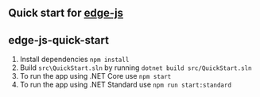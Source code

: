 ## Quick start for [edge-js](https://github.com/agracio/edge-js)

## edge-js-quick-start

1. Install dependencies `npm install`
2. Build `src\QuickStart.sln` by running `dotnet build src/QuickStart.sln`
3. To run the app using .NET Core use `npm start`
4. To run the app using .NET Standard use `npm run start:standard`
